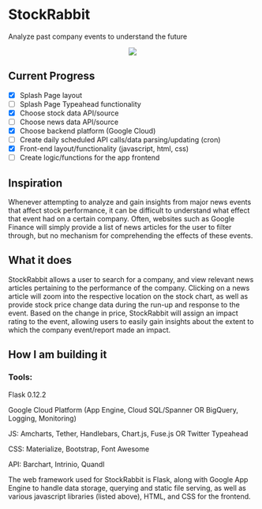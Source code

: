 # StockRabbit
Analyze past company events to understand the future

<p align="center">
	<img src="https://media.giphy.com/media/26gR0Tr3sGn8COFMI/giphy.gif">
</p>

## Current Progress
- [x] Splash Page layout
- [ ] Splash Page Typeahead functionality
- [x] Choose stock data API/source
- [ ] Choose news data API/source
- [x] Choose backend platform (Google Cloud)
- [ ] Create daily scheduled API calls/data parsing/updating (cron)
- [x] Front-end layout/functionality (javascript, html, css)
- [ ] Create logic/functions for the app frontend

## Inspiration
Whenever attempting to analyze and gain insights from major news events that affect stock performance, it can be difficult to understand what effect that event had on a certain company. Often, websites such as Google Finance will simply provide a list of news articles for the user to filter through, but no mechanism for comprehending the effects of these events.

## What it does
StockRabbit allows a user to search for a company, and view relevant news articles pertaining to the performance of the company. Clicking on a news article will zoom into the respective location on the stock chart, as well as provide stock price change data during the run-up and response to the event. Based on the change in price, StockRabbit will assign an impact rating to the event, allowing users to easily gain insights about the extent to which the company event/report made an impact. 

## How I am building it
### Tools: 
Flask 0.12.2

Google Cloud Platform (App Engine, Cloud SQL/Spanner OR BigQuery, Logging, Monitoring)

JS: Amcharts, Tether, Handlebars, Chart.js, Fuse.js OR Twitter Typeahead

CSS: Materialize, Bootstrap, Font Awesome

API: Barchart, Intrinio, Quandl

The web framework used for StockRabbit is Flask, along with Google App Engine to handle data storage, querying and static file serving, as well as various javascript libraries (listed above), HTML, and CSS for the frontend. 
